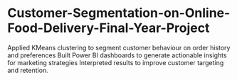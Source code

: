 # Customer-Segmentation-on-Online-Food-Delivery-Final-Year-Project
Applied KMeans clustering to segment customer behaviour on order history and preferences Built Power BI dashboards to generate actionable insights for marketing strategies Interpreted results to improve customer targeting and retention.
